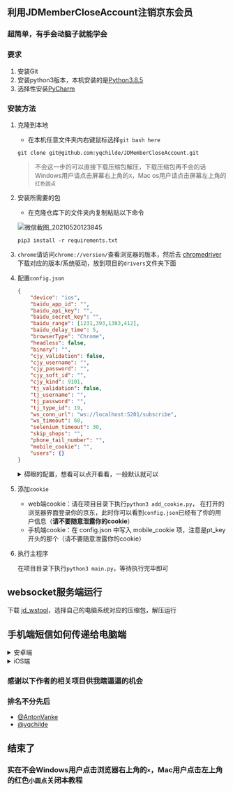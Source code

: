 ## 利用JDMemberCloseAccount注销京东会员

### 超简单，有手会动脑子就能学会

### 要求

1. 安装Git
2. 安装python3版本，本机安装的是[Python3.8.5](https://www.python.org/downloads/release/python-385/)
3. 选择性安装[PyCharm](https://www.jetbrains.com/pycharm/download/download-thanks.html?platform=windows&amp;code=PCC)



### 安装方法

1. 克隆到本地

    - 在本机任意文件夹内右键鼠标选择`git bash here`

    ```shell
    git clone git@github.com:yqchilde/JDMemberCloseAccount.git
    ```

    > 不会这一步的可以直接下载压缩包解压，下载压缩包再不会的话Windows用户请点击屏幕右上角的`X`，Mac os用户请点击屏幕左上角的`红色圆点`

2. 安装所需要的包

    - 在克隆仓库下的文件夹内复制粘贴以下命令
    
    ![微信截图_20210520123845](https://cdn.imqimu.cn/typora/202105/20/123916-141117.png)
    
    ```shell
    pip3 install -r requirements.txt
    ```

3. `chrome`请访问`chrome://version/`查看浏览器的版本，然后去 [chromedriver](http://chromedriver.storage.googleapis.com/index.html) 下载对应的版本/系统驱动，放到项目的`drivers`文件夹下面

4. 配置`config.json`

    ```json
    {
        "device": "ios",
        "baidu_app_id": "",
        "baidu_api_key": "",
        "baidu_secret_key": "",
        "baidu_range": [1231,393,1383,412],
        "baidu_delay_time": 5,
        "browserType": "Chrome",
        "headless": false,
        "binary": "",
        "cjy_validation": false,
        "cjy_username": "",
        "cjy_password": "",
        "cjy_soft_id": "",
        "cjy_kind": 9101,
        "tj_validation": false,
        "tj_username": "",
        "tj_password": "",
        "tj_type_id": 19,
        "ws_conn_url": "ws://localhost:5201/subscribe",
        "ws_timeout": 60,
        "selenium_timeout": 30,
        "skip_shops": "",
        "phone_tail_number": "",
        "mobile_cookie": "",
        "users": {}
    }
    ```
   
    <details><summary>碍眼的配置，想看可以点开看看，一般默认就可以</summary><br>
    
    * `device`: 如果是ios设备就填写ios，安卓留空
      
    * `baidu_app_id`: 需要在[百度智能云](https://cloud.baidu.com/) 注册个账号，搜索文字识别项目，创建应用后的`app_id`
      
    * `baidu_api_key`: 需要在[百度智能云](https://cloud.baidu.com/) 注册个账号，搜索文字识别项目，创建应用后的`api_key`
      
    * `baidu_secret_key`: 需要在[百度智能云](https://cloud.baidu.com/) 注册个账号，搜索文字识别项目，创建应用后的`secret_key`
      
    * `baidu_range`: 需要截取的投屏区域的验证码左上角和右下角坐标，顺序依次是 [左x,左y,右x,右y]
    
    * `baidu_delay_time`: 百度OCR识别的延迟时间，如果没识别到就几秒后再次尝试，默认为5
      
    * `browserType`: 浏览器类型
    
    * `headless`: 无头模式，建议默认设置
    
    * `binary`: 可执行路径，如果驱动没有找到浏览器的话需要你手动配置
    
    * `cjy_validation`: 是否开启超级鹰验证图形验证码
    
    * `cjy_username`: 超级鹰账号，仅在 cjy_validation 为 true 时需要设置
    
    * `cjy_password`: 超级鹰密码，仅在 cjy_validation 为 true 时需要设置
    
    * `cjy_soft_id`: 超级鹰软件ID，仅在 cjy_validation 为 true 时需要设置

    * `cjy_kind`: 超级鹰验证码类型，仅在 cjy_validation 为 true 时需要设置，且该项目指定为 `9101`

    * `tj_validation`: 是否开启图鉴验证图形验证码
    
    * `tj_username`: 图鉴账号，仅在 tj_validation 为 true 时需要设置
    
    * `tj_password`: 图鉴密码，仅在 tj_validation 为 true 时需要设置
    
    * `tj_type_id`: 超级鹰验证码类型，仅在 tj_validation 为 true 时需要设置，且该项目指定为 `19`
    
    * `ws_conn_url`: websocket链接地址，不用动
      
    * `ws_timeout`: websocket接收验证码时间超时时间，超时会跳过当前店铺，进行下一个店铺，默认为60秒
    
    * `selenium_timeout`: selenium操作超时时间，超过会跳过当前店铺，进行下一个店铺，默认为30秒
    
    * `skip_shops`: 需要跳过的店铺，需要填写卡包中的完整店铺名称，为了效率没做模糊匹配，多个店铺用逗号隔开
    
    * `phone_tail_number`: 手机后4位尾号，若填写将会校验店铺尾号是否是规定的，不符合就跳过
    
    * `mobile_cookie`: 手机端cookie，是pt_key开头的那个
    
    * `users`: web端cookie，通过add_cookie.py添加
</details>

5.  添加`cookie`

    * web端cookie：请在项目目录下执行`python3 add_cookie.py`， 在打开的浏览器界面登录你的京东，此时你可以看到`config.json`已经有了你的用户信息（**请不要随意泄露你的cookie**）
    * 手机端cookie：在 config.json 中写入 mobile_cookie 项，注意是pt_key开头的那个（请不要随意泄露你的cookie）
      
    
6.  执行主程序

    在项目目录下执行`python3 main.py`，等待执行完毕即可

## websocket服务端运行

下载 [jd_wstool](https://github.com/yqchilde/JDMemberCloseAccount/releases)，选择自己的电脑系统对应的压缩包，解压运行

## 手机端短信如何传递给电脑端

<details><summary>安卓端</summary><br>
用 `Macrodroid监听`，在https://pan.imqimu.cn/E5/APP
下载第三个文件和下载倒数第二个配置文件导入到Macrodroid内

```bash
http://同局域网IP:5201/publish?smsCode=短信验证码

例如：
http://192.168.2.100:5201/publish?smsCode=12345

同局域网IP会在运行 `./jd_wstool 或 jd_wstool.exe` 时提示出来，例如：
listening on http://192.168.2.100:5201
```

![QQ截图20210520162121](https://cdn.imqimu.cn/typora/202105/20/162202-422992.png)

</details>

<details><summary>iOS端</summary><br>
下载 `爱思助手` 使用实时屏幕，使用QQ截图工具获取左上和右下的xy轴坐标，在config.json内配置

![photo_2021-05-22_13-52-39](https://user-images.githubusercontent.com/72058508/119216624-4dd67e80-bb07-11eb-9f1a-a7014d0b8ad1.jpg)

</details>

### 感谢以下作者的相关项目供我瞎逼逼的机会
### 排名不分先后
- [@AntonVanke](https://github.com/AntonVanke/JDBrandMember)
- [@yqchilde](https://github.com/yqchilde/JDMemberCloseAccount)

## 结束了
### 实在不会Windows用户点击浏览器右上角的`×`，Mac用户点击左上角的红色`小圆点`关闭本教程

